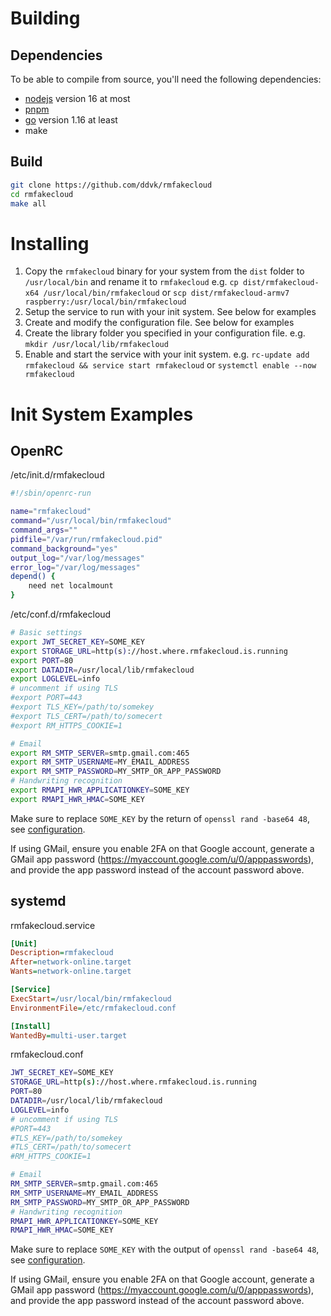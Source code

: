 Building
========

Dependencies
------------

To be able to compile from source, you'll need the following dependencies:

* [nodejs](https://nodejs.org) version 16 at most
* [pnpm](https://pnpm.io/)
* [go](https://go.dev/) version 1.16 at least
* make

Build
-----

```sh
git clone https://github.com/ddvk/rmfakecloud
cd rmfakecloud
make all
```

Installing
==========

1. Copy the `rmfakecloud` binary for your system from the `dist` folder to `/usr/local/bin` and rename it to `rmfakecloud`
   e.g. `cp dist/rmfakecloud-x64 /usr/local/bin/rmfakecloud`
   or `scp dist/rmfakecloud-armv7 raspberry:/usr/local/bin/rmfakecloud`
2. Setup the service to run with your init system. See below for examples
3. Create and modify the configuration file. See below for examples
4. Create the library folder you specified in your configuration file.
   e.g. `mkdir /usr/local/lib/rmfakecloud`
5. Enable and start the service with your init system.
   e.g. `rc-update add rmfakecloud && service start rmfakecloud` or `systemctl enable --now rmfakecloud`

Init System Examples
====================

OpenRC
------

/etc/init.d/rmfakecloud

```sh
#!/sbin/openrc-run

name="rmfakecloud"
command="/usr/local/bin/rmfakecloud"
command_args=""
pidfile="/var/run/rmfakecloud.pid"
command_background="yes"
output_log="/var/log/messages"
error_log="/var/log/messages"
depend() {
    need net localmount
}
```

/etc/conf.d/rmfakecloud

```sh
# Basic settings
export JWT_SECRET_KEY=SOME_KEY
export STORAGE_URL=http(s)://host.where.rmfakecloud.is.running
export PORT=80
export DATADIR=/usr/local/lib/rmfakecloud
export LOGLEVEL=info
# uncomment if using TLS
#export PORT=443
#export TLS_KEY=/path/to/somekey
#export TLS_CERT=/path/to/somecert
#export RM_HTTPS_COOKIE=1

# Email
export RM_SMTP_SERVER=smtp.gmail.com:465
export RM_SMTP_USERNAME=MY_EMAIL_ADDRESS
export RM_SMTP_PASSWORD=MY_SMTP_OR_APP_PASSWORD
# Handwriting recognition
export RMAPI_HWR_APPLICATIONKEY=SOME_KEY
export RMAPI_HWR_HMAC=SOME_KEY
```

Make sure to replace `SOME_KEY` by the return of `openssl rand -base64 48`, see [configuration](configuration.md).

If using GMail, ensure you enable 2FA on that Google account, generate a GMail app password (https://myaccount.google.com/u/0/apppasswords), and provide the app password instead of the account password above.

systemd
-------

rmfakecloud.service

```ini
[Unit]
Description=rmfakecloud
After=network-online.target
Wants=network-online.target

[Service]
ExecStart=/usr/local/bin/rmfakecloud
EnvironmentFile=/etc/rmfakecloud.conf

[Install]
WantedBy=multi-user.target

```

rmfakecloud.conf

```sh
JWT_SECRET_KEY=SOME_KEY
STORAGE_URL=http(s)://host.where.rmfakecloud.is.running
PORT=80
DATADIR=/usr/local/lib/rmfakecloud
LOGLEVEL=info
# uncomment if using TLS
#PORT=443
#TLS_KEY=/path/to/somekey
#TLS_CERT=/path/to/somecert
#RM_HTTPS_COOKIE=1

# Email
RM_SMTP_SERVER=smtp.gmail.com:465
RM_SMTP_USERNAME=MY_EMAIL_ADDRESS
RM_SMTP_PASSWORD=MY_SMTP_OR_APP_PASSWORD
# Handwriting recognition
RMAPI_HWR_APPLICATIONKEY=SOME_KEY
RMAPI_HWR_HMAC=SOME_KEY
```

Make sure to replace `SOME_KEY` with the output of `openssl rand -base64 48`, see [configuration](configuration.md).

If using GMail, ensure you enable 2FA on that Google account, generate a GMail app password (https://myaccount.google.com/u/0/apppasswords), and provide the app password instead of the account password above.
